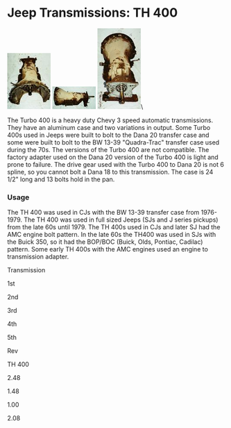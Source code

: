 # Jeep Transmissions: TH 400

[![TH400 side](/images/transmission/factory/th4002_.jpg)](/images/transmission/factory/th4002.jpg) [![TH400 side](/images/transmission/factory/th4003_.jpg)](/images/transmission/factory/th4003.jpg) [![TH400 back](/images/transmission/factory/th4001_.jpg)](/images/transmission/factory/th4001.jpg)\

The Turbo 400 is a heavy duty Chevy 3 speed automatic transmissions. They have an aluminum case and two variations in output. Some Turbo 400s used in Jeeps were built to bolt to the Dana 20 transfer case and some were built to bolt to the BW 13-39 \"Quadra-Trac\" transfer case used during the 70s. The versions of the Turbo 400 are not compatible. The factory adapter used on the Dana 20 version of the Turbo 400 is light and prone to failure. The drive gear used with the Turbo 400 to Dana 20 is not 6 spline, so you cannot bolt a Dana 18 to this transmission. The case is 24 1/2\" long and 13 bolts hold in the pan.

### Usage

The TH 400 was used in CJs with the BW 13-39 transfer case from 1976-1979. The TH 400 was used in full sized Jeeps (SJs and J series pickups) from the late 60s until 1979. The TH 400s used in CJs and later SJ had the AMC engine bolt pattern. In the late 60s the TH400 was used in SJs with the Buick 350, so it had the BOP/BOC (Buick, Olds, Pontiac, Cadilac) pattern. Some early TH 400s with the AMC engines used an engine to transmission adapter.

Transmission

1st

2nd

3rd

4th

5th

Rev

TH 400

2.48

1.48

1.00

2.08
